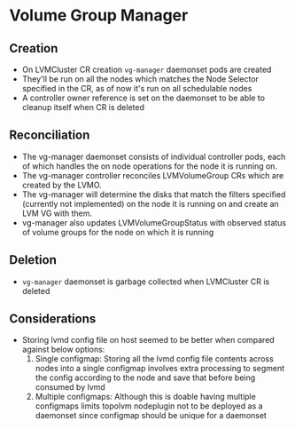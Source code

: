 # Volume Group Manager

## Creation

- On LVMCluster CR creation `vg-manager` daemonset pods are created
- They'll be run on all the nodes which matches the Node Selector specified in
  the CR, as of now it's run on all schedulable nodes
- A controller owner reference is set on the daemonset to be able to cleanup
  itself when CR is deleted

## Reconciliation

- The vg-manager daemonset consists of individual controller pods, each of
  which handles the on node operations for the node it is running on.
- The vg-manager controller reconciles LVMVolumeGroup CRs which are created
  by the LVMO.
- The vg-manager will determine the disks that match the filters
  specified (currently not implemented) on the node it is running on and create
  an LVM VG with them.
- vg-manager also updates LVMVolumeGroupStatus with observed status of volume
  groups for the node on which it is running

## Deletion

- `vg-manager` daemonset is garbage collected when LVMCluster CR is deleted

## Considerations

- Storing lvmd config file on host seemed to be better when compared against
  below options:
  1. Single configmap: Storing all the lvmd config file contents across nodes
     into a single configmap involves extra processing to segment the config
     according to the node and save that before being consumed by lvmd
  2. Multiple configmaps: Although this is doable having multiple configmaps
     limits topolvm nodeplugin not to be deployed as a daemonset since configmap
     should be unique for a daemonset
